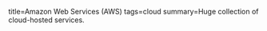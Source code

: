 title=Amazon Web Services (AWS)
tags=cloud
summary=Huge collection of cloud-hosted services.
~~~~~~

